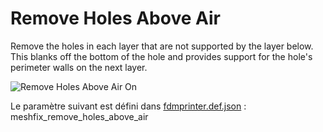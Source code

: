 # Remove Holes Above Air

Remove the holes in each layer that are not supported by the layer below. This blanks off the bottom of the hole and provides support for the hole's perimeter walls on the next layer.

![Remove Holes Above Air On](../images-mb/meshfix_remove_holes_above_air.png)

Le paramètre suivant est défini dans [fdmprinter.def.json](https://github.com/smartavionics/Cura/blob/mb-master/resources/definitions/fdmprinter.def.json) : meshfix_remove_holes_above_air

